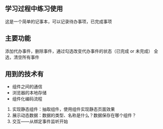 ## 学习过程中练习使用

这是一个简单的记事本，可以记录待办事项，已完成事项

## 主要功能

添加代办事件，删除事件，通过勾选改变代办事件的状态（已完成 or 未完成）
全选，清空所有事件

## 用到的技术有

- 组件之间的通信
- 浏览器的本地存储
- 组件化编码流程

1. 实现静态组件：抽取组件，使用组件实现静态页面效果
2. 展示动态数据：数据的类型、名称是什么？数据保存在哪个组件？
3. 交互——从绑定事件监听开始
